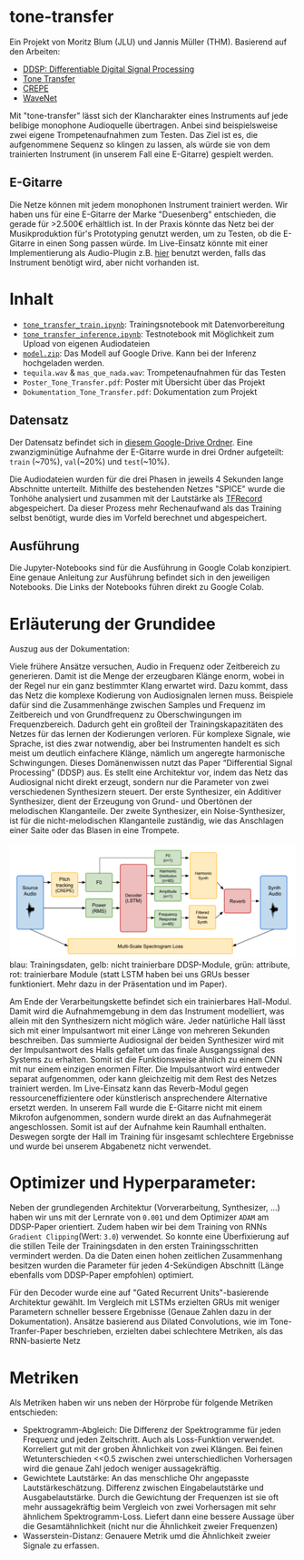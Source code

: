 # tone-transfer

Ein Projekt von Moritz Blum (JLU) und Jannis Müller (THM).
Basierend auf den Arbeiten:
- [DDSP: Differentiable Digital Signal Processing](https://doi.org/10.48550/arXiv.2001.04643)
- [Tone Transfer](https://ceur-ws.org/Vol-2903/IUI21WS-HAIGEN-3.pdf)
- [CREPE](http://github.com/marl/crepe)
- [WaveNet](https://doi.org/10.48550/arXiv.1609.03499)

Mit "tone-transfer" lässt sich der Klancharakter eines Instruments auf jede belibige monophone Audioquelle übertragen. Anbei sind beispielsweise zwei eigene Trompetenaufnahmen zum Testen. Das Ziel ist es, die aufgenommene Sequenz so klingen zu lassen, als würde sie von dem trainierten Instrument (in unserem Fall eine E-Gitarre) gespielt werden.

## E-Gitarre
Die Netze können mit jedem monophonen Instrument trainiert werden. Wir haben uns für eine E-Gitarre der Marke "Duesenberg" entschieden, die gerade für >2.500€ erhältlich ist. In der Praxis könnte das Netz bei der Musikproduktion für's Prototyping genutzt werden, um zu Testen, ob die E-Gitarre in einen Song passen würde. Im Live-Einsatz könnte mit einer Implementierung als Audio-Plugin z.B. [hier](https://magenta.tensorflow.org/ddsp-vst) benutzt werden, falls das Instrument benötigt wird, aber nicht vorhanden ist.

# Inhalt
- [`tone_transfer_train.ipynb`](https://colab.research.google.com/drive/1xPFgQtdMJi3TNMQtiCM5-PJ7Efi4cXu9?usp=sharing): Trainingsnotebook mit Datenvorbereitung
- [`tone_transfer_inference.ipynb`](https://colab.research.google.com/drive/1XUDI8shyGKISdyhbyytjak474XAgTVkF?usp=sharing): Testnotebook mit Möglichkeit zum Upload von eigenen Audiodateien
- [`model.zip`](https://drive.google.com/drive/folders/1QZ3I5xvMfcUvlGZ0rBLptujcF5irjtDy?usp=sharing): Das Modell auf Google Drive. Kann bei der Inferenz hochgeladen werden.
- `tequila.wav` & `mas_que_nada.wav`: Trompetenaufnahmen für das Testen
- `Poster_Tone_Transfer.pdf`: Poster mit Übersicht über das Projekt
- `Dokumentation_Tone_Transfer.pdf`: Dokumentation zum Projekt

## Datensatz
Der Datensatz befindet sich in [diesem Google-Drive Ordner](https://drive.google.com/drive/folders/1Y2HU3L9bbDXopPPFhmfxj9h36lKI5bkP?usp=sharing). Eine zwanzigminütige Aufnahme der E-Gitarre wurde in drei Ordner aufgeteilt: `train` (~70%), `val`(~20%) und `test`(~10%). 

Die Audiodateien wurden für die drei Phasen in jeweils 4 Sekunden lange Abschnitte unterteilt. Mithilfe des bestehenden Netzes "SPICE" wurde die Tonhöhe analysiert und zusammen mit der Lautstärke als [TFRecord](https://github.com/google/tensorflow-recorder) abgespeichert. Da dieser Prozess mehr Rechenaufwand als das Training selbst benötigt, wurde dies im Vorfeld berechnet und abgespeichert. 

## Ausführung
Die Jupyter-Notebooks sind für die Ausführung in Google Colab konzipiert. Eine genaue Anleitung zur Ausführung befindet sich in den jeweiligen Notebooks. Die Links der Notebooks führen direkt zu Google Colab. 

# Erläuterung der Grundidee
Auszug aus der Dokumentation:

Viele frühere Ansätze versuchen, Audio in Frequenz oder Zeitbereich zu generieren. Damit ist die Menge der erzeugbaren Klänge enorm, wobei in der Regel nur ein ganz bestimmter Klang erwartet wird. Dazu kommt, dass das Netz die komplexe Kodierung von Audiosignalen lernen muss. Beispiele dafür sind die Zusammenhänge zwischen Samples und Frequenz im Zeitbereich und von Grundfrequenz zu Oberschwingungen im Frequenzbereich. Dadurch geht ein großteil der Trainingskapazitäten des Netzes für das lernen der Kodierungen verloren. Für komplexe Signale, wie Sprache, ist dies zwar notwendig, aber bei Instrumenten handelt es sich meist um deutlich einfachere Klänge, nämlich um angeregte harmonische Schwingungen. Dieses Domänenwissen nutzt das Paper “Differential Signal Processing” (DDSP) aus. Es stellt eine Architektur vor, indem das Netz das Audiosignal nicht direkt erzeugt, sondern nur die Parameter von zwei verschiedenen Synthesizern steuert. Der erste Synthesizer, ein Additiver Synthesizer, dient der Erzeugung von Grund- und Obertönen der melodischen Klanganteile. Der zweite Synthesizer, ein Noise-Synthesizer, ist für die nicht-melodischen Klanganteile zuständig, wie das Anschlagen einer Saite oder das Blasen in eine Trompete.

![DDSP-Graph](ddsp.png)
blau: Trainingsdaten, gelb: nicht trainierbare DDSP-Module, grün: attribute, rot: trainierbare Module (statt LSTM haben bei uns GRUs besser funktioniert. Mehr dazu in der Präsentation und im Paper).

Am Ende der Verarbeitungskette befindet sich ein trainierbares Hall-Modul. Damit wird die Aufnahmemgebung in dem das Instrument modelliert, was allein mit den Synthesizern nicht möglich wäre. Jeder natürliche Hall lässt sich mit einer Impulsantwort mit einer Länge von mehreren Sekunden beschreiben. Das summierte Audiosignal der beiden Synthesizer wird mit der Impulsantwort des Halls gefaltet um das finale Ausgangssignal des Systems zu erhalten. Somit ist die Funktionsweise ähnlich zu einem CNN mit nur einem einzigen enormen Filter. Die Impulsantwort wird entweder separat aufgenommen, oder kann gleichzeitig mit dem Rest des Netzes trainiert werden. Im Live-Einsatz kann das Reverb-Modul gegen ressourceneffizientere oder künstlerisch ansprechendere Alternative ersetzt werden. In unserem Fall wurde die E-Gitarre nicht mit einem Mikrofon aufgenommen, sondern wurde direkt an das Aufnahmegerät angeschlossen. Somit ist auf der Aufnahme kein Raumhall enthalten. Deswegen sorgte der Hall im Training für insgesamt schlechtere Ergebnisse und wurde bei unserem Abgabenetz nicht verwendet.  

# Optimizer und Hyperparameter:
Neben der grundlegenden Architektur (Vorverarbeitung, Synthesizer, ...) haben wir uns mit der Lernrate von `0.001` und dem Optimizer `ADAM` am DDSP-Paper orientiert. Zudem haben wir bei dem Training von RNNs `Gradient Clipping`(Wert: `3.0`) verwendet. So konnte eine Überfixierung auf die stillen Teile  der Trainingsdaten in den ersten Trainingsschritten vermindert werden. Da die Daten einen hohen zeitlichen Zusammenhang besitzen wurden die Parameter für jeden 4-Sekündigen Abschnitt (Länge ebenfalls vom DDSP-Paper empfohlen) optimiert. 

Für den Decoder wurde eine auf "Gated Recurrent Units"-basierende Architektur gewählt. Im Vergleich mit LSTMs erzielten GRUs mit weniger Parametern schneller bessere Ergebnisse (Genaue Zahlen dazu in der Dokumentation). Ansätze basierend aus Dilated Convolutions, wie im Tone-Tranfer-Paper beschrieben, erzielten dabei schlechtere Metriken, als das RNN-basierte Netz

# Metriken
Als Metriken haben wir uns neben der Hörprobe für folgende Metriken entschieden:

- Spektrogramm-Abgleich: Die Differenz der Spektrogramme für jeden Frequenz und jeden Zeitschritt. Auch als Loss-Funktion verwendet. Korreliert gut mit der groben Ähnlichkeit von zwei Klängen. Bei feinen Wetunterschieden <<0.5 zwischen zwei unterschiedlichen Vorhersagen wird die genaue Zahl jedoch weniger aussagekräftig.
- Gewichtete Lautstärke: An das menschliche Ohr angepasste Lautstärkeschätzung. Differenz zwischen Eingabelautstärke und Ausgabelautstärke. Durch die Gewichtung der Frequenzen ist sie oft mehr aussagekräftig beim Vergleich von zwei Vorhersagen mit sehr ähnlichem Spektrogramm-Loss. Liefert dann eine bessere Aussage über die Gesamtähnlichkeit (nicht nur die Ähnlichkeit zweier Frequenzen)
- Wasserstein-Distanz: Genauere Metrik umd die Ähnlichkeit zweier Signale zu erfassen.

